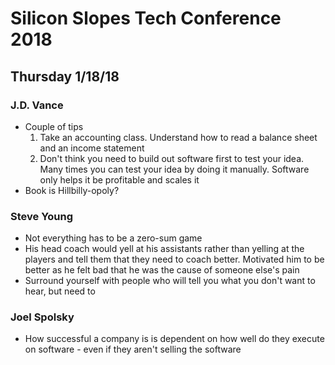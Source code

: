 # Silicon Slopes Tech Conference 2018

## Thursday 1/18/18

### J.D. Vance
- Couple of tips
  1. Take an accounting class. Understand how to read a balance sheet and an income statement
  2. Don't think you need to build out software first to test your idea. Many times you can test your idea by doing it manually. Software only helps it be profitable and scales it
- Book is Hillbilly-opoly?

### Steve Young
- Not everything has to be a zero-sum game
- His head coach would yell at his assistants rather than yelling at the players and tell them that they need to coach better. Motivated him to be better as he felt bad that he was the cause of someone else's pain
- Surround yourself with people who will tell you what you don't want to hear, but need to

### Joel Spolsky
- How successful a company is is dependent on how well do they execute on software - even if they aren't selling the software